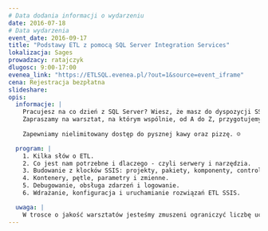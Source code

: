 ```yaml
---
# Data dodania informacji o wydarzeniu
date: 2016-07-18
# Data wydarzenia
event_date: 2016-09-17
title: "Podstawy ETL z pomocą SQL Server Integration Services"
lokalizacja: Sages
prowadzacy: ratajczyk
dlugosc: 9:00-17:00
evenea_link: "https://ETLSQL.evenea.pl/?out=1&source=event_iframe"
cena: Rejestracja bezpłatna
slideshare:
opis:
  informacje: |
    Pracujesz na co dzień z SQL Server? Wiesz, że masz do dyspozycji SSIS (SQL Server Integration Services), ale nie wiesz jak tego użyć, albo nie przekonuje Cię nowy interfejs w porównaniu do dawnego DTS-a? A może znasz SSIS, ale dość pobieżnie i chcesz dowiedzieć się czegoś więcej? 
    Zapraszamy na warsztat, na którym wspólnie, od A do Z, przygotujemy zasilanie bazy danych z kilku źródeł zewnętrznych (bazy danych, pliki CSV, XML), przetworzymy dane do postaci docelowej składającej się z faktów i wymiarów, a przy okazji obsłużymy błędy i zalogujemy przetwarzanie do dalszej analizy.
 
    Zapewniamy nielimitowany dostęp do pysznej kawy oraz pizzę. ☺

  program: |
    1. Kilka słów o ETL.
    2. Co jest nam potrzebne i dlaczego - czyli serwery i narzędzia.
    3. Budowanie z klocków SSIS: projekty, pakiety, komponenty, control flow i data flow.
    4. Kontenery, pętle, parametry i zmienne.
    5. Debugowanie, obsługa zdarzeń i logowanie.
    6. Wdrażanie, konfiguracja i uruchamianie rozwiązań ETL SSIS.

  uwaga: |
    W trosce o jakość warsztatów jesteśmy zmuszeni ograniczyć liczbę uczestników. **Kwalifikacja odbywa się na podstawie odpowiedzi udzielonych w formularzu zgłoszeniowym oraz - w dalszym kroku - kolejności zgłoszeń.** Potwierdzenie udziału w warsztatach wraz z instrukcją przygotowania środowiska otrzymasz najpóźniej na 7 dni przed planowaną datą wydarzenia.
---
```

